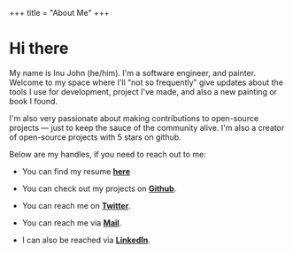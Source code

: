 +++
title = "About Me"
+++

# Hi there

My name is Inu John (he/him). I'm a software engineer, and painter. Welcome to my space where I'll "not so frequently" give updates about the tools I use for development, project I've made, and also a new painting or book I found.

I'm also very passionate about making contributions to open-source projects — just to keep the sauce of the community alive. I'm also a creator of open-source projects with 5 stars on github.

Below are my handles, if you need to reach out to me:

- You can find my resume [**here**](https://docs.google.com/document/d/e/2PACX-1vRWCfeFvvECpIAFvFER-sBmJWjBEslnhOriJgyX3xNpWgELBsJsUiFblp1d4jEyviF4g_0Am6PPJ5ne/pub)

- You can check out my projects on [**Github**](https://github.com/inuoshios).

- You can reach me on [**Twitter**](https://twitter.com/inuoshios).

- You can reach me via [**Mail**](mailto:oshiogiemhe.inu@gmail.com).

- I can also be reached via [**LinkedIn**](https://www.linkedin.com/in/inujohn/).
